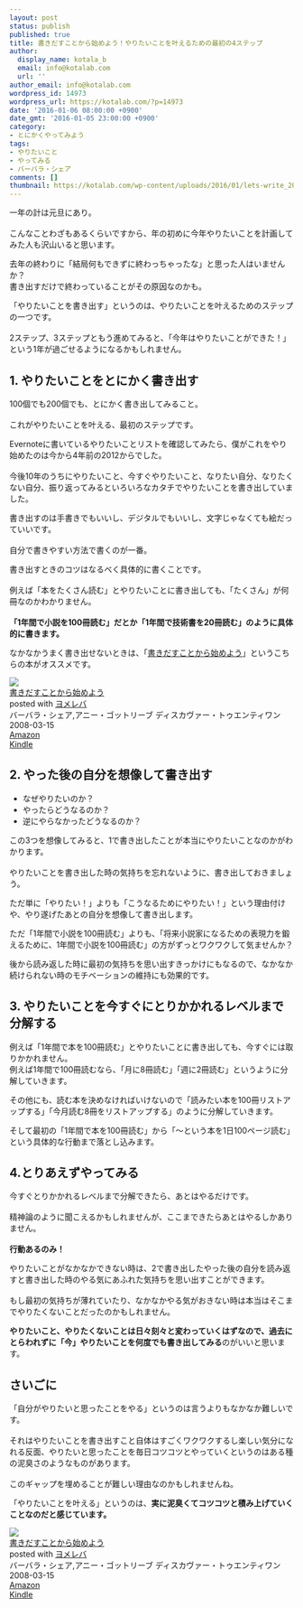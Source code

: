 ```yaml
---
layout: post
status: publish
published: true
title: 書きだすことから始めよう！やりたいことを叶えるための最初の4ステップ
author:
  display_name: kotala_b
  email: info@kotalab.com
  url: ''
author_email: info@kotalab.com
wordpress_id: 14973
wordpress_url: https://kotalab.com/?p=14973
date: '2016-01-06 08:00:00 +0900'
date_gmt: '2016-01-05 23:00:00 +0900'
category:
- とにかくやってみよう
tags:
- やりたいこと
- やってみる
- バーバラ・シェア
comments: []
thumbnail: https://kotalab.com/wp-content/uploads/2016/01/lets-write_20160106-780x520.jpg
---
```

<p>一年の計は元旦にあり。<br><br />
こんなことわざもあるくらいですから、年の初めに今年やりたいことを計画してみた人も沢山いると思います。  </p>
<p>去年の終わりに「結局何もできずに終わっちゃったな」と思った人はいませんか？<br />
書き出すだけで終わっていることがその原因なのかも。</p>
<p>「やりたいことを書き出す」というのは、やりたいことを叶えるためのステップの一つです。<br><br />
2ステップ、3ステップともう進めてみると、「今年はやりたいことができた！」という1年が過ごせるようになるかもしれません。</p>
<h2>1. やりたいことをとにかく書き出す</h2>
<p>100個でも200個でも、とにかく書き出してみること。<br><br />
これがやりたいことを叶える、最初のステップです。</p>
<p>Evernoteに書いているやりたいことリストを確認してみたら、僕がこれをやり始めたのは今から4年前の2012からでした。<br><br />
今後10年のうちにやりたいこと、今すぐやりたいこと、なりたい自分、なりたくない自分、振り返ってみるといろいろなカタチでやりたいことを書き出していました。</p>
<p>書き出すのは手書きでもいいし、デジタルでもいいし、文字じゃなくても絵だっていいです。<br><br />
自分で書きやすい方法で書くのが一番。</p>
<p>書き出すときのコツはなるべく具体的に書くことです。<br><br />
例えば「本をたくさん読む」とやりたいことに書き出しても、「たくさん」が何冊なのかわかりません。<br><br />
<strong> 「1年間で小説を100冊読む」だとか「1年間で技術書を20冊読む」のように具体的に書きます。 </strong></p>
<p>なかなかうまく書き出せないときは、「<a href="https://www.amazon.co.jp/exec/obidos/asin/4887596243/same-22/" target="_blank" >書きだすことから始めよう</a>」というこちらの本がオススメです。</p>
<div class="booklink-box">
<div class="booklink-image"><a href="https://www.amazon.co.jp/exec/obidos/asin/4887596243/same-22/" target="_blank" ><img src="https://images-fe.ssl-images-amazon.com/images/I/411%2BKPrJOGL._SL160_.jpg" style="border: none;" /></a></div>
<div class="booklink-info">
<div class="booklink-name"><a href="https://www.amazon.co.jp/exec/obidos/asin/4887596243/same-22/" target="_blank" >書きだすことから始めよう</a>
<div class="booklink-powered-date">posted with <a href="https://yomereba.com" rel="nofollow" target="_blank">ヨメレバ</a></div>
</div>
<div class="booklink-detail">バーバラ・シェア,アニー・ゴットリーブ ディスカヴァー・トゥエンティワン 2008-03-15    </div>
<div class="booklink-link2">
<div class="shoplinkamazon"><a href="https://www.amazon.co.jp/exec/obidos/asin/4887596243/same-22/" target="_blank" >Amazon</a></div>
<div class="shoplinkkindle"><a href="https://www.amazon.co.jp/gp/search?keywords=%8F%91%82%AB%82%BE%82%B7%82%B1%82%C6%82%A9%82%E7%8En%82%DF%82%E6%82%A4&__mk_ja_JP=%83J%83%5E%83J%83i&url=node%3D2275256051&tag=same-22" target="_blank" >Kindle</a></div>
</div>
</div>
<div class="booklink-footer"></div>
</div>
<h2>2. やった後の自分を想像して書き出す</h2>
<ul>
<li>なぜやりたいのか？  </li>
<li>やったらどうなるのか？  </li>
<li>逆にやらなかったどうなるのか？  </li>
</ul>
<p>この3つを想像してみると、1で書き出したことが本当にやりたいことなのかがわかります。<br><br />
やりたいことを書き出した時の気持ちを忘れないように、書き出しておきましょう。  </p>
<p>ただ単に「やりたい！」よりも「こうなるためにやりたい！」という理由付けや、やり遂げたあとの自分を想像して書き出します。</p>
<p>ただ「1年間で小説を100冊読む」よりも、「将来小説家になるための表現力を鍛えるために、1年間で小説を100冊読む」の方がずっとワクワクして気ませんか？</p>
<p>後から読み返した時に最初の気持ちを思い出すきっかけにもなるので、なかなか続けられない時のモチベーションの維持にも効果的です。</p>
<h2>3. やりたいことを今すぐにとりかかれるレベルまで分解する</h2>
<p>例えば「1年間で本を100冊読む」とやりたいことに書き出しても、今すぐには取りかかれません。<br />
例えば1年間で100冊読むなら、「月に8冊読む」「週に2冊読む」というように分解していきます。</p>
<p>その他にも、読む本を決めなければいけないので「読みたい本を100冊リストアップする」「今月読む8冊をリストアップする」のように分解していきます。</p>
<p>そして最初の「1年間で本を100冊読む」から「〜という本を1日100ページ読む」という具体的な行動まで落とし込みます。  </p>
<h2>4.とりあえずやってみる</h2>
<p>今すぐとりかかれるレベルまで分解できたら、あとはやるだけです。<br><br />
精神論のように聞こえるかもしれませんが、ここまできたらあとはやるしかありません。<br><br />
<strong> 行動あるのみ！ </strong></p>
<p>やりたいことがなかなかできない時は、2で書き出したやった後の自分を読み返すと書き出した時のやる気にあふれた気持ちを思い出すことができます。<br><br />
もし最初の気持ちが薄れていたり、なかなかやる気がおきない時は本当はそこまでやりたくないことだったのかもしれません。</p>
<p><strong>やりたいこと、やりたくないことは日々刻々と変わっていくはずなので、過去にとらわれずに「今」やりたいことを何度でも書き出してみる</strong>のがいいと思います。</p>
<h2>さいごに</h2>
<p>「自分がやりたいと思ったことをやる」というのは言うよりもなかなか難しいです。<br><br />
それはやりたいことを書き出すこと自体はすごくワクワクするし楽しい気分になれる反面、やりたいと思ったことを毎日コツコツとやっていくというのはある種の泥臭さのようなものがあります。<br><br />
このギャップを埋めることが難しい理由なのかもしれませんね。</p>
<p>「やりたいことを叶える」というのは、<strong>実に泥臭くてコツコツと積み上げていくことなのだと感じています。</strong></p>
<div class="booklink-box">
<div class="booklink-image"><a href="https://www.amazon.co.jp/exec/obidos/asin/4887596243/same-22/" target="_blank" ><img src="https://images-fe.ssl-images-amazon.com/images/I/411%2BKPrJOGL._SL160_.jpg" style="border: none;" /></a></div>
<div class="booklink-info">
<div class="booklink-name"><a href="https://www.amazon.co.jp/exec/obidos/asin/4887596243/same-22/" target="_blank" >書きだすことから始めよう</a>
<div class="booklink-powered-date">posted with <a href="https://yomereba.com" rel="nofollow" target="_blank">ヨメレバ</a></div>
</div>
<div class="booklink-detail">バーバラ・シェア,アニー・ゴットリーブ ディスカヴァー・トゥエンティワン 2008-03-15    </div>
<div class="booklink-link2">
<div class="shoplinkamazon"><a href="https://www.amazon.co.jp/exec/obidos/asin/4887596243/same-22/" target="_blank" >Amazon</a></div>
<div class="shoplinkkindle"><a href="https://www.amazon.co.jp/gp/search?keywords=%8F%91%82%AB%82%BE%82%B7%82%B1%82%C6%82%A9%82%E7%8En%82%DF%82%E6%82%A4&__mk_ja_JP=%83J%83%5E%83J%83i&url=node%3D2275256051&tag=same-22" target="_blank" >Kindle</a></div>
</div>
</div>
<div class="booklink-footer"></div>
</div>
